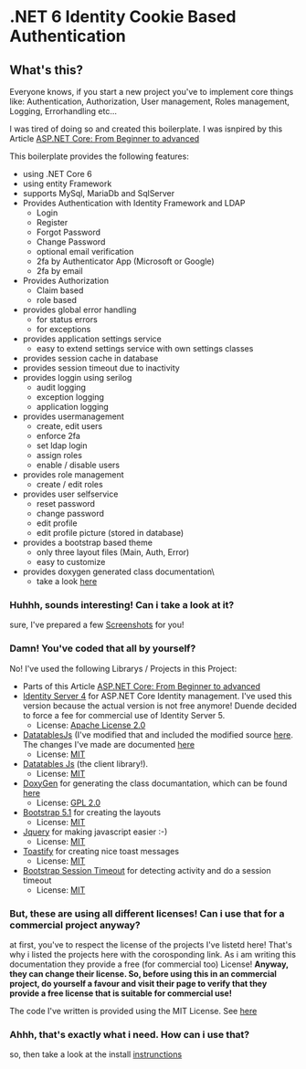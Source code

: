# .NET 6 Identity Cookie Based Authentication

## What's this?

Everyone knows, if you start a new project you've to implement core things like: Authentication, Authorization, User management, Roles management, Logging, Errorhandling etc...

I was tired of doing so and created this boilerplate. I was isnpired by this Article [ASP.NET Core: From Beginner to advanced](https://burakneis.com/asp-net-core-identity/)

This boilerplate provides the following features:

* using .NET Core 6
* using entity Framework
* supports MySql, MariaDb and SqlServer
* Provides Authentication with Identity Framework and LDAP
    * Login
    * Register
    * Forgot Password
    * Change Password
    * optional email verification
    * 2fa by Authenticator App (Microsoft or Google)
    * 2fa by email
* Provides Authorization
    * Claim based
    * role based
* provides global error handling
    * for status errors
    * for exceptions
* provides application settings service
    * easy to extend settings service with own settings classes
* provides session cache in database
* provides session timeout due to inactivity
* provides loggin using serilog
    * audit logging
    * exception logging
    * application logging
* provides usermanagement
    * create, edit users
    * enforce 2fa
    * set ldap login
    * assign roles
    * enable / disable users
* provides role management
    * create / edit roles
* provides user selfservice
    * reset password
    * change password
    * edit profile
    * edit profile picture (stored in database)
* provides a bootstrap based theme
    * only three layout files (Main, Auth, Error)
    * easy to customize
* provides doxygen generated class documentation\
    * take a look [here](https://htmlpreview.github.io/?https://github.com/madcoda9000/dotnet-cookie-based-identity/blob/main/Documentation/generated/html/index.html)

### Huhhh, sounds interesting! Can i take a look at it?

sure, I've prepared a few [Screenshots](Documntation/SCREENSHOTS.md) for you!

### Damn! You've coded that all by yourself?

No! I've used the following Librarys / Projects in this Project:

* Parts of this Article [ASP.NET Core: From Beginner to advanced](https://burakneis.com/asp-net-core-identity/)
* [Identity Server 4](https://github.com/IdentityServer/IdentityServer4) for ASP.NET Core Identity management. I've used this version because the actual version is not free anymore! Duende decided to force a fee for commercial use of Identity Server 5.
    * License: [Apache License 2.0](https://github.com/IdentityServer/IdentityServer4/blob/main/LICENSE)
* [DatatablesJs](https://github.com/ekondur/DatatableJS) (I've modified that and included the modified source [here](DatatablesJs). The changes I've made are documented [here](https://github.com/ekondur/DatatableJS/issues)
    * License: [MIT](https://github.com/ekondur/DatatableJS/blob/main/LICENSE.md)
* [Datatables Js](https://datatables.net/) (the client library!). 
    * License: [MIT](https://datatables.net/license/mit)
* [DoxyGen](Https://doxygen.nl) for generating the class documantation, which can be found [here](Documentation/generated/html/)
    * License: [GPL 2.0](https://github.com/doxygen/doxygen/blob/master/LICENSE)
* [Bootstrap 5.1](https://getbootstrap.com) for creating the layouts
    * License: [MIT](https://github.com/twbs/bootstrap/blob/v4.0.0/LICENSE)
* [Jquery](https://jquery.com) for making javascript easier :-)
    * License: [MIT](https://jquery.org/license/)
* [Toastify](https://apvarun.github.io/toastify-js/) for creating nice toast messages
    * License: [MIT](https://github.com/apvarun/toastify-js/blob/master/LICENSE)
* [Bootstrap Session Timeout](https://jquery-plugins.net/bootstrap-session-timeout) for detecting activity and do a session timeout
    * License: [MIT](https://github.com/orangehill/bootstrap-session-timeout/blob/master/LICENSE.md)

### But, these are using all different licenses! Can i use that for a commercial project anyway?

at first, you've to respect the license of the projects I've listetd here! That's why i listed the projects here with the corosponding link.
As i am writing this documentation they provide a free (for commercial too) License! **Anyway, they can change their license. So, before using this in an commercial project, do yourself a favour and visit their page to verify that they provide a free license that is suitable for commercial use!**

The code I've written is provided using the MIT License. See [here](LICENSE.md)

### Ahhh, that's exactly what i need. How can i use that?

so, then take a look at the install [instrunctions](Documentation/INSTALLmd)
